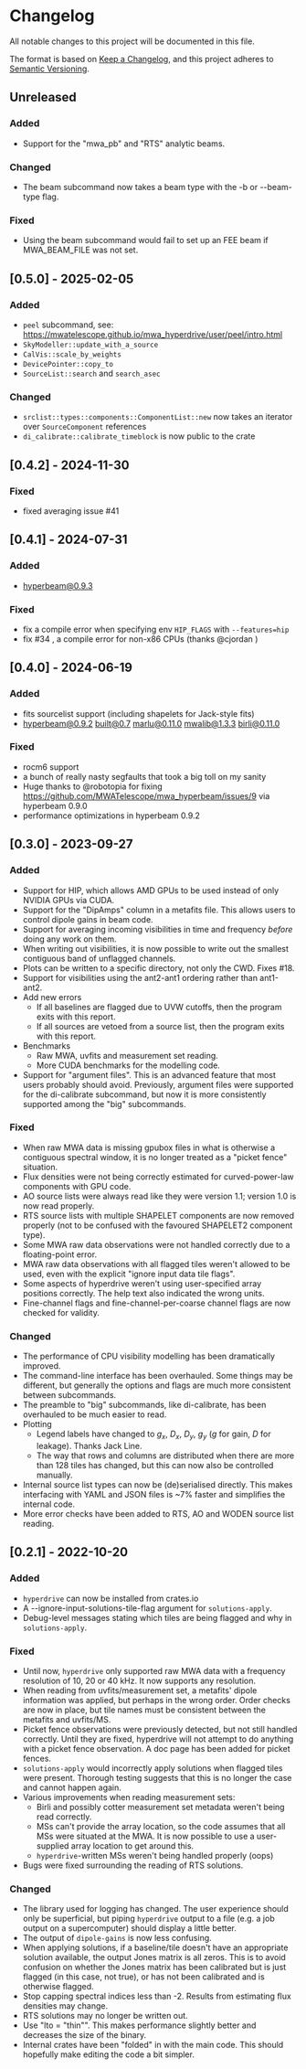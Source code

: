 # Changelog

All notable changes to this project will be documented in this file.

The format is based on [Keep a Changelog](https://keepachangelog.com/en/1.0.0/),
and this project adheres to [Semantic
Versioning](https://semver.org/spec/v2.0.0.html).

## Unreleased
### Added
- Support for the "mwa_pb" and "RTS" analytic beams.

### Changed
- The beam subcommand now takes a beam type with the -b or --beam-type flag.

### Fixed
- Using the beam subcommand would fail to set up an FEE beam if MWA_BEAM_FILE
  was not set.

## [0.5.0] - 2025-02-05

### Added

- `peel` subcommand, see: <https://mwatelescope.github.io/mwa_hyperdrive/user/peel/intro.html>
- `SkyModeller::update_with_a_source`
- `CalVis::scale_by_weights`
- `DevicePointer::copy_to`
- `SourceList::search` and `search_asec`

### Changed

- `srclist::types::components::ComponentList::new` now takes an iterator over `SourceComponent` references
- `di_calibrate::calibrate_timeblock` is now public to the crate

## [0.4.2] - 2024-11-30

### Fixed

- fixed averaging issue #41

## [0.4.1] - 2024-07-31

### Added

- hyperbeam@0.9.3

### Fixed

- fix a compile error when specifying env `HIP_FLAGS` with `--features=hip`
- fix #34 , a compile error for non-x86 CPUs (thanks @cjordan )

## [0.4.0] - 2024-06-19

### Added

- fits sourcelist support (including shapelets for Jack-style fits)
- hyperbeam@0.9.2 built@0.7 marlu@0.11.0 mwalib@1.3.3 birli@0.11.0

### Fixed

- rocm6 support
- a bunch of really nasty segfaults that took a big toll on my sanity
- Huge thanks to @robotopia for fixing <https://github.com/MWATelescope/mwa_hyperbeam/issues/9>
  via hyperbeam 0.9.0
- performance optimizations in hyperbeam 0.9.2

## [0.3.0] - 2023-09-27

### Added

- Support for HIP, which allows AMD GPUs to be used instead of only NVIDIA GPUs
  via CUDA.
- Support for the "DipAmps" column in a metafits file. This allows users to
  control dipole gains in beam code.
- Support for averaging incoming visibilities in time and frequency *before*
  doing any work on them.
- When writing out visibilities, it is now possible to write out the smallest
  contiguous band of unflagged channels.
- Plots can be written to a specific directory, not only the CWD. Fixes #18.
- Support for visibilities using the ant2-ant1 ordering rather than ant1-ant2.
- Add new errors
  - If all baselines are flagged due to UVW cutoffs, then the program exits with
    this report.
  - If all sources are vetoed from a source list, then the program exits with
    this report.
- Benchmarks
  - Raw MWA, uvfits and measurement set reading.
  - More CUDA benchmarks for the modelling code.
- Support for "argument files". This is an advanced feature that most users
  probably should avoid. Previously, argument files were supported for the
  di-calibrate subcommand, but now it is more consistently supported among the
  "big" subcommands.

### Fixed

- When raw MWA data is missing gpubox files in what is otherwise a contiguous
  spectral window, it is no longer treated as a "picket fence" situation.
- Flux densities were not being correctly estimated for curved-power-law
  components with GPU code.
- AO source lists were always read like they were version 1.1; version 1.0 is
  now read properly.
- RTS source lists with multiple SHAPELET components are now removed properly
  (not to be confused with the favoured SHAPELET2 component type).
- Some MWA raw data observations were not handled correctly due to a
  floating-point error.
- MWA raw data observations with all flagged tiles weren't allowed to be used,
  even with the explicit "ignore input data tile flags".
- Some aspects of hyperdrive weren't using user-specified array positions
  correctly. The help text also indicated the wrong units.
- Fine-channel flags and fine-channel-per-coarse channel flags are now checked
  for validity.

### Changed

- The performance of CPU visibility modelling has been dramatically improved.
- The command-line interface has been overhauled. Some things may be different,
  but generally the options and flags are much more consistent between
  subcommands.
- The preamble to "big" subcommands, like di-calibrate, has been overhauled to
  be much easier to read.
- Plotting
  - Legend labels have changed to $g_x$, $D_x$, $D_y$, $g_y$ ($g$ for gain, $D$
    for leakage). Thanks Jack Line.
  - The way that rows and columns are distributed when there are more than 128
    tiles has changed, but this can now also be controlled manually.
- Internal source list types can now be (de)serialised directly. This makes
  interfacing with YAML and JSON files is ~7% faster and simplifies the internal
  code.
- More error checks have been added to RTS, AO and WODEN source list reading.

## [0.2.1] - 2022-10-20

### Added

- `hyperdrive` can now be installed from crates.io
- A --ignore-input-solutions-tile-flag argument for `solutions-apply`.
- Debug-level messages stating which tiles are being flagged and why in
  `solutions-apply`.

### Fixed

- Until now, `hyperdrive` only supported raw MWA data with a frequency
  resolution of 10, 20 or 40 kHz. It now supports any resolution.
- When reading from uvfits/measurement set, a metafits' dipole information was
  applied, but perhaps in the wrong order. Order checks are now in place, but
  tile names must be consistent between the metafits and uvfits/MS.
- Picket fence observations were previously detected, but not still handled
  correctly. Until they are fixed, hyperdrive will not attempt to do anything
  with a picket fence observation. A doc page has been added for picket fences.
- `solutions-apply` would incorrectly apply solutions when flagged tiles were
  present. Thorough testing suggests that this is no longer the case and cannot
  happen again.
- Various improvements when reading measurement sets:
  - Birli and possibly cotter measurement set metadata weren't being read
    correctly.
  - MSs can't provide the array location, so the code assumes that all MSs were
    situated at the MWA. It is now possible to use a user-supplied array
    location to get around this.
  - `hyperdrive`-written MSs weren't being handled properly (oops)
- Bugs were fixed surrounding the reading of RTS solutions.

### Changed

- The library used for logging has changed. The user experience should only be
  superficial, but piping `hyperdrive` output to a file (e.g. a job output on a
  supercomputer) should display a little better.
- The output of `dipole-gains` is now less confusing.
- When applying solutions, if a baseline/tile doesn't have an appropriate
  solution available, the output Jones matrix is all zeros. This is to avoid
  confusion on whether the Jones matrix has been calibrated but is just flagged
  (in this case, not true), or has not been calibrated and is otherwise flagged.
- Stop capping spectral indices less than -2. Results from estimating flux
  densities may change.
- RTS solutions may no longer be written out.
- Use "lto = "thin"". This makes performance slightly better and decreases the
  size of the binary.
- Internal crates have been "folded" in with the main code. This should
  hopefully make editing the code a bit simpler.
